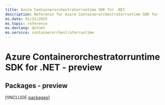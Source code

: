 ```yaml
---
title: Azure Containerorchestratorruntime SDK for .NET
description: Reference for Azure Containerorchestratorruntime SDK for .NET
ms.date: 01/31/2025
ms.topic: reference
ms.devlang: dotnet
ms.service: containerorchestratorruntime
---
```

# Azure Containerorchestratorruntime SDK for .NET - preview
## Packages - preview
[!INCLUDE [packages](containerorchestratorruntime-index.md)]